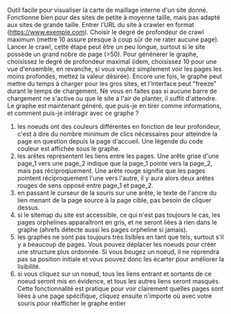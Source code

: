 Outil facile pour visualiser la carte de maillage interne d'un site donné. Fonctionne bien pour des sites de petite à moyenne taille, mais pas adapté aux sites de grande taille.
Entrer l'URL du site à crawler en format (https://www.exemple.com).
Choisir le degré de profondeur de crawl maximum (mettre 10 assure presque à coup sûr de ne rater aucune page).
Lancer le crawl, cette étape peut être un peu longue, surtout si le site possède un grand nobre de page (>50).
Pour génénerer le graphe, choisissez le degré de profondeur maximal (idem, choisissez 10 pour une vue d'ensemble, en revanche, si vous voulez simplement voir les pages les moins profondes, mettez la valeur désirée).
Encore une fois, le graphe peut mettre du temps à charger pour les gros sites, et l'interface peut "freeze" durant le temps de chargement. Ne vous en faites pas si aucune barre de chargement ne s'active ou que le site a l'air de planter, il suffit d'attendre.
Le graphe est maintenant généré, que puis-je en tirer comme informations, et comment puis-je intéragir avec ce graphe ?
1) les noeuds ont des couleurs différentes en fonction de leur profondeur, c'est à dire du nombre minimum de clics nécessaires pour atteindre la page en question depuis la page d'accueil. Une légende du code couleur est affichée sous le graphe.
2) les arêtes représentent les liens entre les pages. Une arête grise d'une page_1 vers une page_2 indique que la page_1 pointe vers la page_2, mais pas réciproqiuement. Une arête rouge signifie que les pages pointent réciproquement l'une vers l'autre, il y aura alors deux arêtes rouges de sens opposé entre page_1 et page_2.
3) en passant le curseur de la souris sur une arête, le texte de l'ancre du lien menant de la page source à la page cible, pas besoin de cliquer dessus.
4) si le sitemap du site est accessible, ce qui n'est pas toujours le cas, les pages orphelines apparaîtront en gris, et ne seront liées à rien dans le graphe (ahrefs détecte aussi les pages orpheline si jamais). 
5) les graphes ne sont pas toujours très lisibles en tant que tels, surtout s'il y a beaucoup de pages. Vous pouvez déplacer les noeuds pour créer une structure plus ordonnée. Si vous bougez un noeud, il ne reprendra pas sa position initiale et vous pouvez donc les écarter pour améliorer la lisibilité.
6) si vous cliquez sur un noeud, tous les liens entrant et sortants de ce noeud seront mis en évidence, et tous les autres liens seront masqués. Cette fonctionnalité est pratique pour voir clairement quelles pages sont liées à une page spécifique, cliquez ensuite n'importe où avec votre souris pour réafficher le graphe entier 
